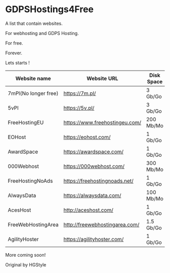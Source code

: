 # GDPSHostings4Free

A list that contain websites.

For webhosting and GDPS Hosting.

For free.

Forever.

Lets starts !


|    Website name    |    Website URL                       |    Disk Space    |Bandwidth / month|    My rating     |
|--------------------|--------------------------------------|------------------|-----------------|------------------|
|7mPl(No longer free)|https://7m.pl/                        |3 Gb/Go           |Unlimited        |2/10              |
|5vPl                |https://5v.pl/                        |3 Gb/Go           |Unlimited        |3/10              |
|FreeHostingEU       |https://www.freehostingeu.com/        |200 Mb/Mo         |4 Gb/Go          |4/10              |
|EOHost              |https://eohost.com/                   |1 Gb/Go           |5 Gb/Go          |5/10              |
|AwardSpace          |https://awardspace.com/               |1 Gb/Go           |5 Gb/Go          |5/10              |
|000Webhost          |https://000webhost.com/               |300 Mb/Mo         |3 Gb/Go          |5/10              |
|FreeHostingNoAds    |https://freehostingnoads.net/         |1 Gb/Go           |5 Gb/Go          |5/10              |
|AlwaysData          |https://alwaysdata.com/               |100 Mb/Mo         |Unlimited        |7/10              |
|AcesHost            |http://aceshost.com/                  |1 Gb/Go           |5 Gb/Go          |6/10              |
|FreeWebHostingArea  |http://freewebhostingarea.com/        |1.5 Gb/Go         |Unlimited        |8/10              |
|AgilityHoster       |https://agilityhoster.com/            |1 Gb/Go           |5 Gb/Go          |6/10              |

More coming soon!

Original by HGStyle
